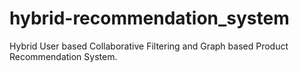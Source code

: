 # hybrid-recommendation_system
 Hybrid User based Collaborative Filtering and Graph based Product Recommendation System.
